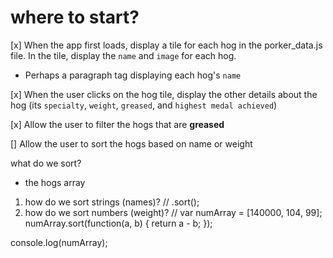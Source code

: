 # where to start?

[x] When the app first loads, display a tile for each hog in the porker_data.js file. In the tile, display the `name` and `image` for each hog.

- Perhaps a paragraph tag displaying each hog's `name`

[x] When the user clicks on the hog tile, display the other details about the hog (its `specialty`, `weight`, `greased`, and `highest medal achieved`)

[x] Allow the user to filter the hogs that are **greased**

[] Allow the user to sort the hogs based on name or weight

what do we sort?

- the hogs array

1. how do we sort strings (names)?
   // .sort();
2. how do we sort numbers (weight)?
   //
   var numArray = [140000, 104, 99];
   numArray.sort(function(a, b) {
   return a - b;
   });

console.log(numArray);
